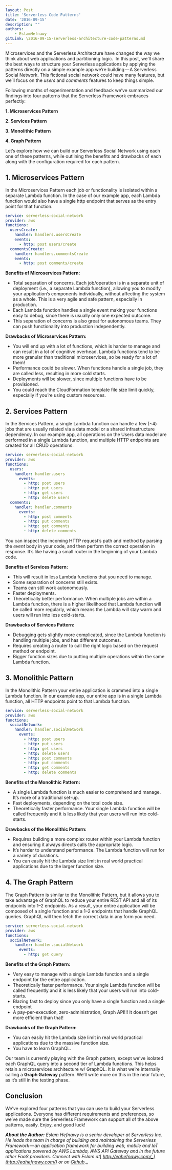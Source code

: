 ```yaml
---
layout: Post
title: 'Serverless Code Patterns'
date: '2016-09-15'
description: ""
authors:
    - EslamHefnawy
gitLink: \2016-09-15-serverless-architecture-code-patterns.md
---
```


Microservices and the Serverless Architecture have changed the way we think about web applications and partitioning logic.  In this post, we'll share the best ways to structure your Serverless applications by applying the patterns directly on a simple example app we’re building — A Serverless Social Network. This fictional social network could have many features, but we’ll focus on the _users_ and _comments_ features to keep things simple.

Following months of experimentation and feedback we’ve summarized our findings into four patterns that the Serverless Framework embraces perfectly:

**1\. Microservices Pattern**

**2\. Services Pattern**

**3\. Monolithic Pattern**

**4\. Graph Pattern**

Let’s explore how we can build our Serverless Social Network using each one of these patterns, while outlining the benefits and drawbacks of each along with the configuration required for each pattern.

## 1. Microservices Pattern

In the Microservices Pattern each job or functionality is isolated within a separate Lambda function. In the case of our example app, each Lambda function would also have a single http endpoint that serves as the entry point for that function.

```yaml
service: serverless-social-network
provider: aws
functions:
  usersCreate:
    handler: handlers.usersCreate
    events:
      - http: post users/create
  commentsCreate:
    handler: handlers.commentsCreate
    events:
      - http: post comments/create
```

**Benefits of Microservices Pattern:**

*   Total separation of concerns. Each job/operation is in a separate unit of deployment (i.e., a separate Lambda function), allowing you to modify your application’s components individually, without affecting the system as a whole. This is a very agile and safe pattern, especially in production.
*   Each Lambda function handles a single event making your functions easy to debug, since there is usually only one expected outcome.
*   This separation of concerns is also great for autonomous teams. They can push functionality into production independently.

**Drawbacks of Microservices Pattern:**

*   You will end up with a lot of functions, which is harder to manage and can result in a lot of cognitive overhead. Lambda functions tend to be more granular than traditional microservices, so be ready for a lot of them!
*   Performance could be slower. When functions handle a single job, they are called less, resulting in more cold starts.
*   Deployments will be slower, since multiple functions have to be provisioned.
*   You could reach the CloudFormation template file size limit quickly, especially if you’re using custom resources.

## 2. **Services Pattern**

In the Services Pattern, a single Lambda function can handle a few (~4) jobs that are usually related via a data model or a shared infrastructure dependency. In our example app, all operations on the Users data model are performed in a single Lambda function, and multiple HTTP endpoints are created for all CRUD operations.

```yaml
service: serverless-social-network
provider: aws
functions:
  users:
    handler: handler.users
      events:
        - http: post users
        - http: put users
        - http: get users
        - http: delete users
  comments:
    handler: handler.comments
      events:
        - http: post comments
        - http: put comments
        - http: get comments
        - http: delete comments
```

You can inspect the incoming HTTP request’s path and method by parsing the _event_ body in your code, and then perform the correct operation in response. It’s like having a small router in the beginning of your Lambda code.

**Benefits of Services Pattern:**

*   This will result in less Lambda functions that you need to manage.
*   Some separation of concerns still exists.
*   Teams can still work autonomously.
*   Faster deployments.
*   Theoretically better performance. When multiple jobs are within a Lambda function, there is a higher likelihood that Lambda function will be called more regularly, which means the Lambda will stay warm and users will run into less cold-starts.

**Drawbacks of Services Pattern:**

*   Debugging gets slightly more complicated, since the Lambda function is handling multiple jobs, and has different outcomes.
*   Requires creating a router to call the right logic based on the request method or endpoint.
*   Bigger function sizes due to putting multiple operations within the same Lambda function.

## 3. Monolithic Pattern

In the Monolithic Pattern your entire application is crammed into a single Lambda function. In our example app, our entire app is in a single Lambda function, all HTTP endpoints point to that Lambda function.

```yaml
service: serverless-social-network
provider: aws
functions:
  socialNetwork:
    handler: handler.socialNetwork
      events:
        - http: post users
        - http: put users
        - http: get users
        - http: delete users
        - http: post comments
        - http: put comments
        - http: get comments
        - http: delete comments
```

**Benefits of the Monolithic Pattern:**

*   A single Lambda function is much easier to comprehend and manage. It’s more of a traditional set-up.
*   Fast deployments, depending on the total code size.
*   Theoretically faster performance. Your single Lambda function will be called frequently and it is less likely that your users will run into cold-starts.

**Drawbacks of the Monolithic Pattern:**

*   Requires building a more complex router within your Lambda function and ensuring it always directs calls the appropriate logic.
*   It’s harder to understand performance. The Lambda function will run for a variety of durations.
*   You can easily hit the Lambda size limit in real world practical applications due to the larger function size.

## 4. The Graph Pattern

The Graph Pattern is similar to the Monolithic Pattern, but it allows you to take advantage of GraphQL to reduce your entire REST API and all of its endpoints into 1–2 endpoints. As a result, your entire application will be composed of a single function and a 1–2 endpoints that handle GraphQL queries. GraphQL will then fetch the correct data in any form you need.

```yaml
service: serverless-social-network
provider: aws
functions:
  socialNetwork:
    handler: handler.socialNetwork
      events:
        - http: get query
```

**Benefits of the Graph Pattern:**

*   Very easy to manage with a single Lambda function and a single endpoint for the entire application.
*   Theoretically faster performance. Your single Lambda function will be called frequently and it is less likely that your users will run into cold-starts.
*   Blazing fast to deploy since you only have a single function and a single endpoint
*   A pay-per-execution, zero-administration, Graph API!!! It doesn’t get more efficient than that!

**Drawbacks of the Graph Pattern:**

*   You can easily hit the Lambda size limit in real world practical applications due to the massive function size.
*   You have to learn GraphQL.

Our team is currently playing with the Graph pattern, except we’ve isolated each GraphQL query into a second tier of Lambda functions. This helps retain a microservices architecture w/ GraphQL. It is what we’re internally calling a **Graph Gateway** pattern. We’ll write more on this in the near future, as it’s still in the testing phase.

## Conclusion

We’ve explored four patterns that you can use to build your Serverless applications. Everyone has different requirements and preferences, so we’ve made sure the Serverless Framework can support all of the above patterns, easily. Enjoy, and good luck!


**_About the Author:_** _Eslam Hefnawy is a senior developer at Serverless Inc. He leads the team in charge of building and maintaining the Serverless Framework — an application framework for building web, mobile and IoT applications powered by AWS Lambda, AWS API Gateway and in the future other FaaS providers. Connect with Eslam at_[ _http://eahefnawy.com/_](http://eahefnawy.com/) _or on_ [_Github_](https://github.com/eahefnawy)_._
